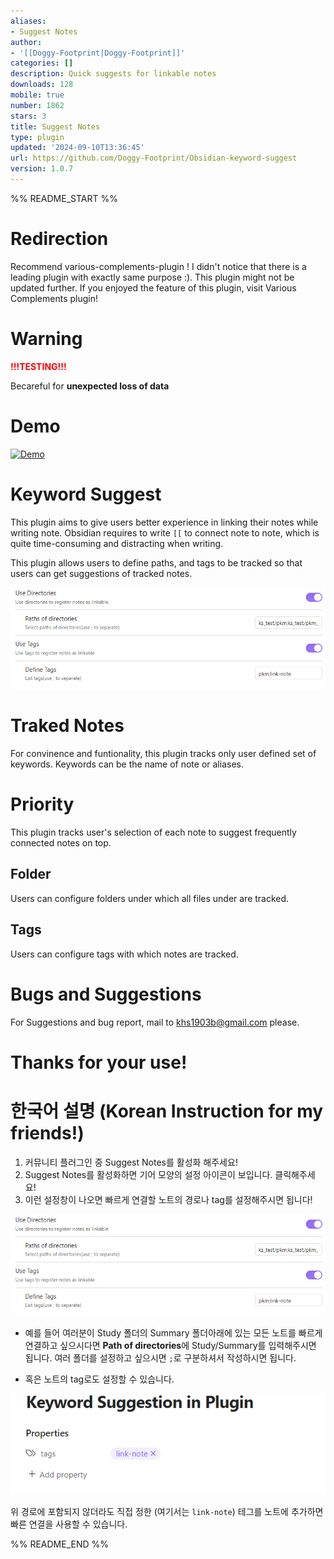 ```yaml
---
aliases:
- Suggest Notes
author:
- '[[Doggy-Footprint|Doggy-Footprint]]'
categories: []
description: Quick suggests for linkable notes
downloads: 128
mobile: true
number: 1862
stars: 3
title: Suggest Notes
type: plugin
updated: '2024-09-10T13:36:45'
url: https://github.com/Doggy-Footprint/Obsidian-keyword-suggest
version: 1.0.7
---
```


%% README_START %%


# Redirection
Recommend various-complements-plugin !
I didn't notice that there is a leading plugin with exactly same purpose :). This plugin might not be updated further. 
If you enjoyed the feature of this plugin, visit Various Complements plugin!

# Warning

<span style="color:red">**!!!TESTING!!!**</span>

Becareful for **unexpected loss of data**

# Demo

[![Demo](https://img.youtube.com/vi/6aFwVIqfgIQ/0.jpg)](https://www.youtube.com/watch?v=6aFwVIqfgIQ)

# Keyword Suggest
This plugin aims to give users better experience in linking their notes while writing note. Obsidian requires to write `[[` to connect note to note, which is quite time-consuming and distracting when writing.

This plugin allows users to define paths, and tags to be tracked so that users can get suggestions of tracked notes.

![User Setting](https://raw.githubusercontent.com/Doggy-Footprint/Obsidian-keyword-suggest/HEAD//images/user_setting.png)

# Traked Notes

For convinence and funtionality, this plugin tracks only user defined set of keywords. Keywords can be the name of note or aliases.

# Priority

This plugin tracks user's selection of each note to suggest frequently connected notes on top.

## Folder

Users can configure folders under which all files under are tracked.

## Tags

Users can configure tags with which notes are tracked.

# Bugs and Suggestions

For Suggestions and bug report, mail to khs1903b@gmail.com please.

# Thanks for your use!


# 한국어 설명 (Korean Instruction for my friends!)

1. 커뮤니티 플러그인 중 Suggest Notes를 활성화 해주세요!
2. Suggest Notes를 활성화하면 기어 모양의 설정 아이콘이 보입니다. 클릭해주세요!
3. 이런 설정창이 나오면 빠르게 연결할 노트의 경로나 tag를 설정해주시면 됩니다!

![User Setting](https://raw.githubusercontent.com/Doggy-Footprint/Obsidian-keyword-suggest/HEAD//images/user_setting.png)

- 예를 들어 여러분이 Study 폴더의 Summary 폴더아래에 있는 모든 노트를 빠르게 연결하고 싶으시다면 **Path of directories**에 Study/Summary를 입력해주시면 됩니다. 여러 폴더를 설정하고 싶으시면 `;`로 구분하셔서 작성하시면 됩니다.

- 혹은 노트의 tag로도 설정할 수 있습니다.

![Tag Setting](https://raw.githubusercontent.com/Doggy-Footprint/Obsidian-keyword-suggest/HEAD//images/tag_example.png)

위 경로에 포함되지 않더라도 직접 정한 (여기서는 `link-note`) 테그를 노트에 추가하면 빠른 연결을 사용할 수 있습니다.


%% README_END %%